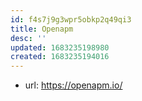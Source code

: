 ```yaml
---
id: f4s7j9g3wpr5obkp2q49qi3
title: Openapm
desc: ''
updated: 1683235198980
created: 1683235194016
---
```


- url: https://openapm.io/